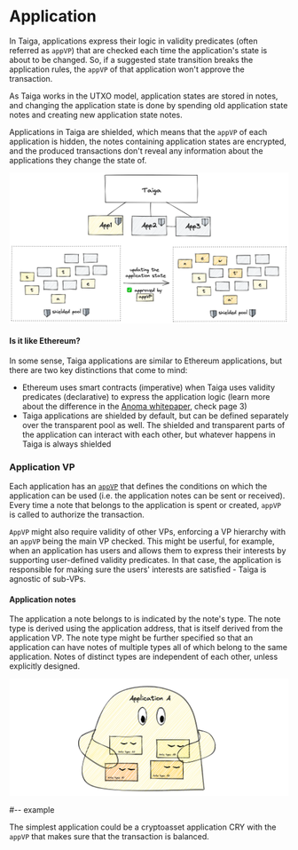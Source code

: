 # Application

In Taiga, applications express their logic in validity predicates (often referred as `appVP`) that are checked each time the application's state is about to be changed. 
So, if a suggested state transition breaks the application rules, the `appVP` of that application won't approve the transaction. 

As Taiga works in the UTXO model, application states are stored in notes, and changing the application state is done by spending old application state notes and creating new application state notes.

Applications in Taiga are shielded, which means that the `appVP` of each application is hidden, the notes containing application states are encrypted, 
and the produced transactions don't reveal any information about the applications they change the state of. 

![img.png](images/app_intro.png)

#### Is it like Ethereum?

In some sense, Taiga applications are similar to Ethereum applications, but there are two key distinctions that come to mind:
* Ethereum uses smart contracts (imperative) when Taiga uses validity predicates (declarative) to express the application logic (learn more about the difference in the [Anoma whitepaper](https://github.com/anoma/whitepaper/blob/main/whitepaper.pdf), check page 3)
* Taiga applications are shielded by default, but can be defined separately over the transparent pool as well. The shielded and transparent parts of the application can interact with each other, but whatever happens in Taiga is always shielded

### Application VP
Each application has an [`appVP`](./validity-predicates.md) that defines the conditions on which the application can be used (i.e. the application notes can be sent or received). Every time a note that belongs to the application is spent or created, `appVP` is called to authorize the transaction.

`AppVP` might also require validity of other VPs, enforcing a VP hierarchy with an `appVP` being the main VP checked. This might be userful, for example, when an application has users and allows them to express their interests by supporting user-defined validity predicates. In that case, the application is responsible for making sure the users' interests are satisfied - Taiga is agnostic of sub-VPs.

#### Application notes
The application a note belongs to is indicated by the note's type. The note type is derived using the application address, that is itself derived from the application VP. 
The note type might be further specified so that an application can have notes of multiple types all of which belong to the same application. 
Notes of distinct types are independent of each other, unless explicitly designed.

![img_1.png](images/app_with_multiple_note_types.png)

#-- example

The simplest application could be a cryptoasset application CRY with the `appVP` that makes sure that the transaction is balanced.
